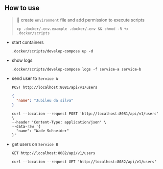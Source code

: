 ## How to use
> 🚨 create `environment` file and add permission to execute scripts
>
> ```shell
> cp .docker/.env.example .docker/.env && chmod -R +x .docker/scripts
> ```

  - start containers
    ```
    .docker/scripts/develop-compose up -d
    ```

  - show logs
    ```
    .docker/scripts/develop-compose logs -f service-a service-b
    ```

  - send user to `Service A`
    ```http
    POST http://localhost:8081/api/v1/users
    ```
    ```json
    {
      "name": "Jubileu da silva"
    }
    ```
    ```curl
    curl --location --request POST 'http://localhost:8081/api/v1/users' \
    --header 'Content-Type: application/json' \
    --data-raw '{
      "name": "Wade Schneider"
    }'
    ```
  
  - get users on `Service B`
    ```http
    GET http://localhost:8082/api/v1/users
    ```
    ```
    curl --location --request GET 'http://localhost:8082/api/v1/users'
    ```